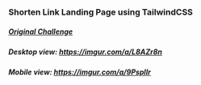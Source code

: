 ### Shorten Link Landing Page using TailwindCSS

##### [Original Challenge](https://www.frontendmentor.io/challenges/url-shortening-api-landing-page-2ce3ob-G)


##### Desktop view: https://imgur.com/a/L8AZr8n
##### Mobile view: https://imgur.com/a/9Pspllr

